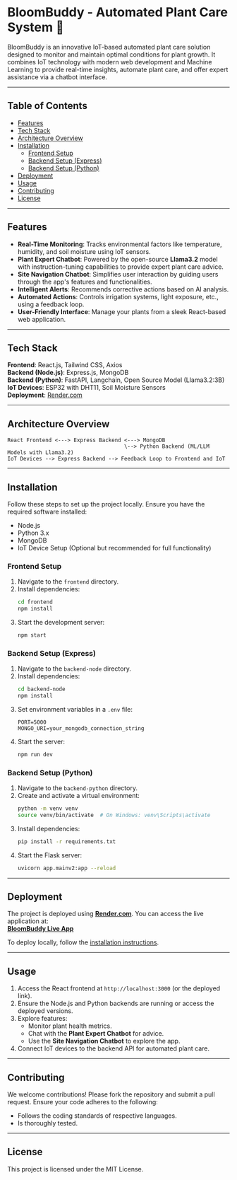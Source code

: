 # BloomBuddy - Automated Plant Care System 🌱  

BloomBuddy is an innovative IoT-based automated plant care solution designed to monitor and maintain optimal conditions for plant growth. It combines IoT technology with modern web development and Machine Learning to provide real-time insights, automate plant care, and offer expert assistance via a chatbot interface.  

---

## Table of Contents  
- [Features](#features)  
- [Tech Stack](#tech-stack)  
- [Architecture Overview](#architecture-overview)  
- [Installation](#installation)  
  - [Frontend Setup](#frontend-setup)  
  - [Backend Setup (Express)](#backend-setup-express)  
  - [Backend Setup (Python)](#backend-setup-python)  
- [Deployment](#deployment)  
- [Usage](#usage)  
- [Contributing](#contributing)  
- [License](#license)  

---

## Features  

- **Real-Time Monitoring**: Tracks environmental factors like temperature, humidity, and soil moisture using IoT sensors.  
- **Plant Expert Chatbot**: Powered by the open-source **Llama3.2** model with instruction-tuning capabilities to provide expert plant care advice.  
- **Site Navigation Chatbot**: Simplifies user interaction by guiding users through the app's features and functionalities.  
- **Intelligent Alerts**: Recommends corrective actions based on AI analysis.  
- **Automated Actions**: Controls irrigation systems, light exposure, etc., using a feedback loop.  
- **User-Friendly Interface**: Manage your plants from a sleek React-based web application.  

---

## Tech Stack  

**Frontend**: React.js, Tailwind CSS, Axios  
**Backend (Node.js)**: Express.js, MongoDB  
**Backend (Python)**: FastAPI, Langchain, Open Source Model (Llama3.2:3B)  
**IoT Devices**: ESP32 with DHT11, Soil Moisture Sensors  
**Deployment**: [Render.com](https://bloombuddy.onrender.com/)  

---

## Architecture Overview  

```plaintext  
React Frontend <---> Express Backend <---> MongoDB  
                                     \--> Python Backend (ML/LLM Models with Llama3.2)  
IoT Devices --> Express Backend --> Feedback Loop to Frontend and IoT  
```  

---

## Installation  

Follow these steps to set up the project locally. Ensure you have the required software installed:  
- Node.js  
- Python 3.x  
- MongoDB  
- IoT Device Setup (Optional but recommended for full functionality)  

### Frontend Setup  

1. Navigate to the `frontend` directory.  
2. Install dependencies:  
   ```bash  
   cd frontend  
   npm install  
   ```  
3. Start the development server:  
   ```bash  
   npm start  
   ```  

### Backend Setup (Express)  

1. Navigate to the `backend-node` directory.  
2. Install dependencies:  
   ```bash  
   cd backend-node  
   npm install  
   ```  
3. Set environment variables in a `.env` file:  
   ```env  
   PORT=5000  
   MONGO_URI=your_mongodb_connection_string  
   ```  
4. Start the server:  
   ```bash  
   npm run dev  
   ```  

### Backend Setup (Python)  

1. Navigate to the `backend-python` directory.  
2. Create and activate a virtual environment:  
   ```bash  
   python -m venv venv  
   source venv/bin/activate  # On Windows: venv\Scripts\activate  
   ```  
3. Install dependencies:  
   ```bash  
   pip install -r requirements.txt  
   ```  
4. Start the Flask server:  
   ```bash  
   uvicorn app.mainv2:app --reload  
   ```  

---

## Deployment  

The project is deployed using **[Render.com](https://render.com)**. You can access the live application at:  
[**BloomBuddy Live App**](https://bloombuddy.onrender.com/)  

To deploy locally, follow the [installation instructions](#installation).  

---

## Usage  

1. Access the React frontend at `http://localhost:3000` (or the deployed link).  
2. Ensure the Node.js and Python backends are running or access the deployed versions.  
3. Explore features:  
   - Monitor plant health metrics.  
   - Chat with the **Plant Expert Chatbot** for advice.  
   - Use the **Site Navigation Chatbot** to explore the app.  
4. Connect IoT devices to the backend API for automated plant care.  

---

## Contributing  

We welcome contributions! Please fork the repository and submit a pull request. Ensure your code adheres to the following:  
- Follows the coding standards of respective languages.  
- Is thoroughly tested.  

---

## License  

This project is licensed under the MIT License.  
